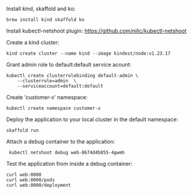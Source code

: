 
Install kind, skaffold and ko:

```
brew install kind skaffold ko
```

Install kubectl-netshoot plugin:
https://github.com/nilic/kubectl-netshoot


Create a kind cluster:

```
kind create cluster --name kind --image kindest/node:v1.23.17
```

Grant admin role to default:default service acount:

```
kubectl create clusterrolebinding default-admin \
 	--clusterrole=admin  \
 	--serviceaccount=default:default
```

Create 'customer-x' namespace:

```
kubectl create namespace customer-x
```

Deploy the application to your local cluster in the default namespace:

```
skaffold run
```

Attach a debug container to the application:

```
 kubectl netshoot debug web-8674d4b855-4gwmh
```

Test the application from inside a debug container:

```
curl web:8000
curl web:8000/pods
curl web:8000/deployment
```

